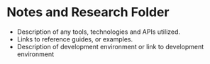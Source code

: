 # Notes and Research Folder

- Description of any tools, technologies and APIs utilized.  
- Links to reference guides, or examples.
- Description of development environment or link to development environment
